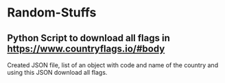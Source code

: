 # Random-Stuffs

## Python Script to download all flags in https://www.countryflags.io/#body

Created JSON file, list of an object with code and name of the country and using this JSON download all flags.

